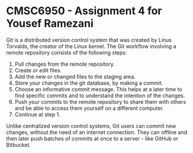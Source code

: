 # CMSC6950 - Assignment 4 for Yousef Ramezani
Git is a distributed version control system that was created by Linus 
Torvalds, the creator of the Linux kernel.
The Git workflow involving a remote repository consists of the following 
steps:
1. Pull changes from the remote repository. 
2. Create or edit files. 
3. Add the new or changed files to the staging area. 
4. Store your changes in the git database, by making a commit. 
5. Choose an informative commit message. This helps at a later time to find 
   specific commits and to understand the intention of the changes. 
6. Push your commits to the remote repository to share them with others and be
   able to access them yourself on a different computer. 
7. Continue at step 1.


Unlike centralized version control systems, Git users can commit new 
changes, without the need of an internet connection. They can offline 
and then later push batches of commits at once to a server - like GitHub 
or Bitbucket.

